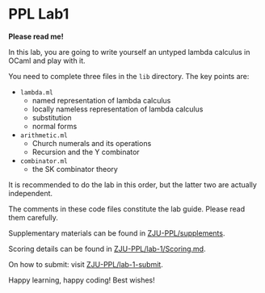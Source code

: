 # PPL Lab1

**Please read me!**

In this lab, you are going to write yourself an untyped lambda calculus in OCaml and play with it.

You need to complete three files in the `lib` directory. The key points are:

* `lambda.ml`
  * named representation of lambda calculus
  * locally nameless representation of lambda calculus
  * substitution
  * normal forms
* `arithmetic.ml`
  * Church numerals and its operations
  * Recursion and the Y combinator
* `combinator.ml`
  * the SK combinator theory

It is recommended to do the lab in this order, but the latter two are actually independent.

The comments in these code files constitute the lab guide. Please read them carefully.

Supplementary materials can be found in [ZJU-PPL/supplements](https://github.com/ZJU-PPL/supplements).

Scoring details can be found in [ZJU-PPL/lab-1/Scoring.md](./Scoring.md).

On how to submit: visit [ZJU-PPL/lab-1-submit](https://github.com/ZJU-PPL/lab-1-submit).

Happy learning, happy coding! Best wishes!